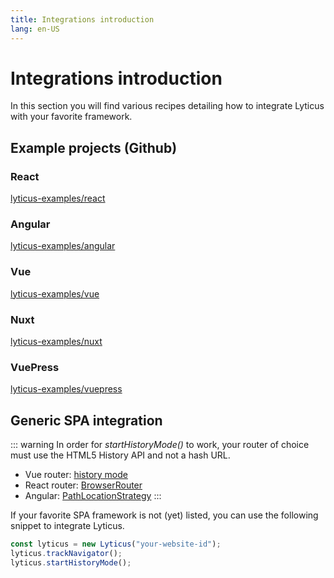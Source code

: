 ```yaml
---
title: Integrations introduction
lang: en-US
---
```


# Integrations introduction

In this section you will find various recipes detailing how to integrate Lyticus with your favorite framework.

## Example projects (Github)

### React

[lyticus-examples/react](https://github.com/byteboomers/lyticus-examples/tree/master/react)

### Angular

[lyticus-examples/angular](https://github.com/byteboomers/lyticus-examples/tree/master/angular)

### Vue

[lyticus-examples/vue](https://github.com/byteboomers/lyticus-examples/tree/master/vue)

### Nuxt

[lyticus-examples/nuxt](https://github.com/byteboomers/lyticus-examples/tree/master/nuxt)

### VuePress

[lyticus-examples/vuepress](https://github.com/byteboomers/lyticus-examples/tree/master/vuepress)

## Generic SPA integration

::: warning
In order for _startHistoryMode()_ to work, your router of choice must use the HTML5 History API and not a hash URL.

- Vue router: [history mode](https://router.vuejs.org/guide/essentials/history-mode.html)
- React router: [BrowserRouter](https://reacttraining.com/react-router/web/api/BrowserRouter)
- Angular: [PathLocationStrategy](https://angular.io/api/common/PathLocationStrategy)
  :::

If your favorite SPA framework is not (yet) listed, you can use the following snippet to integrate Lyticus.

```javascript
const lyticus = new Lyticus("your-website-id");
lyticus.trackNavigator();
lyticus.startHistoryMode();
```
